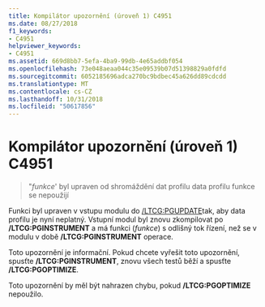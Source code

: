 ```yaml
---
title: Kompilátor upozornění (úroveň 1) C4951
ms.date: 08/27/2018
f1_keywords:
- C4951
helpviewer_keywords:
- C4951
ms.assetid: 669d8bb7-5efa-4ba9-99db-4e65addbf054
ms.openlocfilehash: 73e048aeaa044c35e09539b07d51398829a0fdfd
ms.sourcegitcommit: 6052185696adca270bc9bdbec45a626dd89cdcdd
ms.translationtype: MT
ms.contentlocale: cs-CZ
ms.lasthandoff: 10/31/2018
ms.locfileid: "50617856"
---
```

# <a name="compiler-warning-level-1-c4951"></a>Kompilátor upozornění (úroveň 1) C4951

> "*funkce*' byl upraven od shromáždění dat profilu data profilu funkce se nepoužijí

Funkci byl upraven v vstupu modulu do [/LTCG:PGUPDATE](../../build/reference/ltcg-link-time-code-generation.md)tak, aby data profilu je nyní neplatný. Vstupní modul byl znovu zkompilovat po **/LTCG:PGINSTRUMENT** a má funkci (*funkce*) s odlišný tok řízení, než se v modulu v době **/LTCG:PGINSTRUMENT**  operace.

Toto upozornění je informační. Pokud chcete vyřešit toto upozornění, spusťte **/LTCG:PGINSTRUMENT**, znovu všech testů běží a spusťte **/LTCG:PGOPTIMIZE**.

Toto upozornění by měl být nahrazen chybu, pokud **/LTCG:PGOPTIMIZE** nepoužilo.